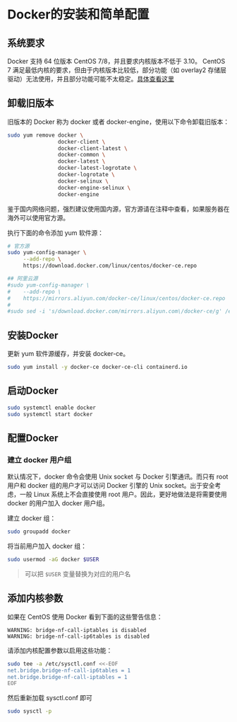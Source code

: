 # Docker的安装和简单配置

## 系统要求

Docker 支持 64 位版本 CentOS 7/8，并且要求内核版本不低于 3.10。 CentOS 7 满足最低内核的要求，但由于内核版本比较低，部分功能（如 overlay2 存储层驱动）无法使用，并且部分功能可能不太稳定。[具体查看这里](https://docs.docker.com/engine/install/centos/#os-requirements)

## 卸载旧版本
旧版本的 Docker 称为 docker 或者 docker-engine，使用以下命令卸载旧版本：

```bash
sudo yum remove docker \
                docker-client \
                docker-client-latest \
                docker-common \
                docker-latest \
                docker-latest-logrotate \
                docker-logrotate \
                docker-selinux \
                docker-engine-selinux \
                docker-engine
```

鉴于国内网络问题，强烈建议使用国内源，官方源请在注释中查看，如果服务器在海外可以使用官方源。

执行下面的命令添加 yum 软件源：

```bash
# 官方源
sudo yum-config-manager \
     --add-repo \
     https://download.docker.com/linux/centos/docker-ce.repo

## 阿里云源
#sudo yum-config-manager \
#    --add-repo \
#    https://mirrors.aliyun.com/docker-ce/linux/centos/docker-ce.repo
#
#sudo sed -i 's/download.docker.com/mirrors.aliyun.com\/docker-ce/g' /etc/yum.repos.d/docker-ce.repo
```

## 安装Docker

更新 yum 软件源缓存，并安装 docker-ce。

```bash
sudo yum install -y docker-ce docker-ce-cli containerd.io
```

## 启动Docker

```bash
sudo systemctl enable docker
sudo systemctl start docker
```

## 配置Docker

### 建立 docker 用户组

默认情况下，docker 命令会使用 Unix socket 与 Docker 引擎通讯。而只有 root 用户和 docker 组的用户才可以访问 Docker 引擎的 Unix socket。出于安全考虑，一般 Linux 系统上不会直接使用 root 用户。因此，更好地做法是将需要使用 docker 的用户加入 docker 用户组。

建立 docker 组：

```bash
sudo groupadd docker
```

将当前用户加入 docker 组：

```bash
sudo usermod -aG docker $USER
```
> 可以把 `$USER` 变量替换为对应的用户名

## 添加内核参数

如果在 CentOS 使用 Docker 看到下面的这些警告信息：

```text
WARNING: bridge-nf-call-iptables is disabled
WARNING: bridge-nf-call-ip6tables is disabled
```

请添加内核配置参数以启用这些功能：

```bash
sudo tee -a /etc/sysctl.conf <<-EOF
net.bridge.bridge-nf-call-ip6tables = 1
net.bridge.bridge-nf-call-iptables = 1
EOF
```

然后重新加载 sysctl.conf 即可

```bash
sudo sysctl -p
```
